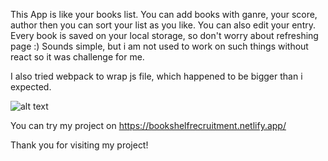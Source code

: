 This App is like your books list. You can add books with ganre, your score, author then you can sort your list as you like. You can also edit your entry.
Every book is saved on your local storage, so don't worry about refreshing page :) 
Sounds simple, but i am not used to work on such things without react so it was challenge for me. 

I also tried webpack to wrap js file, which happened to be bigger than i expected. 



![alt text](https://cdn.discordapp.com/attachments/630797359252504643/813249678937686039/unknown.png)


You can try my project on https://bookshelfrecruitment.netlify.app/

Thank you for visiting my project!

